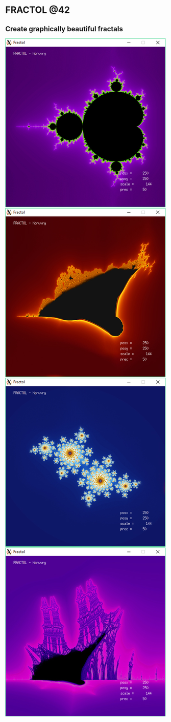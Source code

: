 # FRACTOL @42
## Create graphically beautiful fractals

![FRACTOL_01](/img/FRACTOL_01.jpg)
![FRACTOL_02](/img/FRACTOL_02.jpg)
![FRACTOL_03](/img/FRACTOL_03.jpg)
![FRACTOL_04](/img/FRACTOL_04.jpg)
